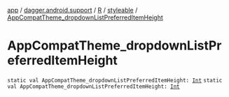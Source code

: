 [app](../../../index.md) / [dagger.android.support](../../index.md) / [R](../index.md) / [styleable](index.md) / [AppCompatTheme_dropdownListPreferredItemHeight](./-app-compat-theme_dropdown-list-preferred-item-height.md)

# AppCompatTheme_dropdownListPreferredItemHeight

`static val AppCompatTheme_dropdownListPreferredItemHeight: `[`Int`](https://kotlinlang.org/api/latest/jvm/stdlib/kotlin/-int/index.html)
`static val AppCompatTheme_dropdownListPreferredItemHeight: `[`Int`](https://kotlinlang.org/api/latest/jvm/stdlib/kotlin/-int/index.html)